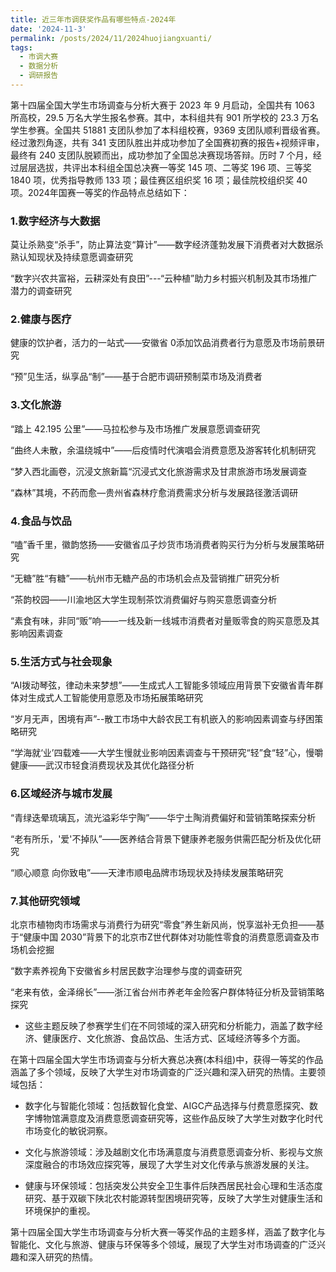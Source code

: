 ```yaml
---
title: 近三年市调获奖作品有哪些特点-2024年
date: '2024-11-3'
permalink: /posts/2024/11/2024huojiangxuanti/
tags:
  - 市调大赛
  - 数据分析
  - 调研报告
---
```


第十四届全国大学生市场调查与分析大赛于 2023 年 9 月启动，全国共有 1063 所高校，29.5 万名大学生报名参赛。其中，本科组共有 901 所学校的 23.3 万名学生参赛。全国共 51881 支团队参加了本科组校赛，9369 支团队顺利晋级省赛。经过激烈角逐，共有 341 支团队胜出并成功参加了全国赛初赛的报告+视频评审，最终有 240 支团队脱颖而出，成功参加了全国总决赛现场答辩。历时 7 个月，经过层层选拔，共评出本科组全国总决赛一等奖 145 项、二等奖 196 项、三等奖 1840 项，优秀指导教师 133 项；最佳赛区组织奖 16 项；最佳院校组织奖 40 项。2024年国赛一等奖的作品特点总结如下：



### 1.数字经济与大数据

莫让杀熟变“杀手”，防止算法变“算计”——数字经济蓬勃发展下消费者对大数据杀熟认知现状及持续意愿调查研究

“数字兴农共富裕，云耕深处有良田”---“云种植”助力乡村振兴机制及其市场推广潜力的调查研究

### 2.健康与医疗

健康的饮护者，活力的一站式——安徽省 0添加饮品消费者行为意愿及市场前景研究

“预”见生活，纵享品“制”——基于合肥市调研预制菜市场及消费者

### 3.文化旅游

“踏上 42.195 公里”——马拉松参与及市场推广发展意愿调查研究

“曲终人未散，余温绕城中”——后疫情时代演唱会消费意愿及游客转化机制研究

“梦入西北画卷，沉浸文旅新篇“沉浸式文化旅游需求及甘肃旅游市场发展调查

“森林”其境，不药而愈—贵州省森林疗愈消费需求分析与发展路径激活调研

### 4.食品与饮品

“嗑”香千里，徽韵悠扬——安徽省瓜子炒货市场消费者购买行为分析与发展策略研究

“无糖”胜“有糖”——杭州市无糖产品的市场机会点及营销推广研究分析

“茶韵校园——川渝地区大学生现制茶饮消费偏好与购买意愿调查分析

“素食有味，非同“贩”响——一线及新一线城市消费者对量贩零食的购买意愿及其影响因素调查

### 5.生活方式与社会现象

“AI拨动琴弦，律动未来梦想”——生成式人工智能多领域应用背景下安徽省青年群体对生成式人工智能使用意愿及市场拓展策略研究

“岁月无声，困境有声”--散工市场中大龄农民工有机嵌入的影响因素调查与纾困策略研究

“学海就‘业’四载难——大学生慢就业影响因素调查与干预研究“轻”食“轻”心，慢嚼健康——武汉市轻食消费现状及其优化路径分析

### 6.区域经济与城市发展

“青绿迭晕琉璃瓦，流光溢彩华宁陶”——华宁土陶消费偏好和营销策略探索分析

“老有所乐，'爱'不掉队”——医养结合背景下健康养老服务供需匹配分析及优化研究

“顺心顺意 向你致电”——天津市顺电品牌市场现状及持续发展策略研究

### 7.其他研究领域

北京市植物肉市场需求与消费行为研究“零食”养生新风尚，悦享滋补无负担——基于“健康中国 2030”背景下的北京市Z世代群体对功能性零食的消费意愿调查及市场机会挖掘

“数字素养视角下安徽省乡村居民数字治理参与度的调查研究

“老来有依，金泽绵长”——浙江省台州市养老年金险客户群体特征分析及营销策略探究

* 这些主题反映了参赛学生们在不同领域的深入研究和分析能力，涵盖了数字经济、健康医疗、文化旅游、食品饮品、生活方式、区域经济等多个方面。

在第十四届全国大学生市场调查与分析大赛总决赛(本科组)中，获得一等奖的作品涵盖了多个领域，反映了大学生对市场调查的广泛兴趣和深入研究的热情。主要领域包括：

* 数字化与智能化领域：包括数智化食堂、AIGC产品选择与付费意愿探究、数字博物馆满意度及消费意愿调查研究等，这些作品反映了大学生对数字化时代市场变化的敏锐洞察。

* 文化与旅游领域：涉及越剧文化市场满意度与消费意愿调查分析、影视与文旅深度融合的市场效应探究等，展现了大学生对文化传承与旅游发展的关注。

* 健康与环保领域：包括突发公共安全卫生事件后陕西居民社会心理和生活态度研究、基于双碳下陕北农村能源转型困境研究等，反映了大学生对健康生活和环境保护的重视。

第十四届全国大学生市场调查与分析大赛一等奖作品的主题多样，涵盖了数字化与智能化、文化与旅游、健康与环保等多个领域，展现了大学生对市场调查的广泛兴趣和深入研究的热情。


